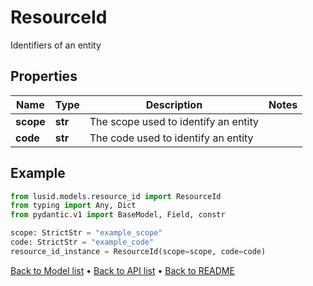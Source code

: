 # ResourceId

Identifiers of an entity
## Properties
Name | Type | Description | Notes
------------ | ------------- | ------------- | -------------
**scope** | **str** | The scope used to identify an entity | 
**code** | **str** | The code used to identify an entity | 
## Example

```python
from lusid.models.resource_id import ResourceId
from typing import Any, Dict
from pydantic.v1 import BaseModel, Field, constr

scope: StrictStr = "example_scope"
code: StrictStr = "example_code"
resource_id_instance = ResourceId(scope=scope, code=code)

```

[Back to Model list](../README.md#documentation-for-models) &#8226; [Back to API list](../README.md#documentation-for-api-endpoints) &#8226; [Back to README](../README.md)

